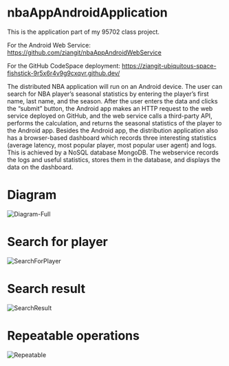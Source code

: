 # nbaAppAndroidApplication
This is the application part of my 95702 class project.

For the Android Web Service: https://github.com/ziangit/nbaAppAndroidWebService

For the GitHub CodeSpace deployment: https://ziangit-ubiquitous-space-fishstick-9r5x6r4v9g9cxqvr.github.dev/

The distributed NBA application will run on an Android device. 
The user can search for NBA player’s seasonal statistics by entering the player’s first name, last name, and the season. 
After the user enters the data and clicks the “submit” button, the Android app makes an HTTP request to the web service deployed on GitHub, 
and the web service calls a third-party API, performs the calculation, and returns the seasonal statistics of the player to the Android app. 
Besides the Android app, the distribution application also has a browser-based dashboard which records three interesting statistics 
(average latency, most popular player, most popular user agent) and logs. This is achieved by a NoSQL database MongoDB. 
The webservice records the logs and useful statistics, stores them in the database, and displays the data on the dashboard.

# Diagram

![Diagram-Full](https://github.com/ziangit/nbaAppAndroidApplication/assets/110576506/933c8a2c-71bc-4e66-adb6-1616e620664f)

# Search for player

![SearchForPlayer](https://github.com/ziangit/nbaAppAndroidApplication/assets/110576506/daf48324-cce6-493b-8d23-84166e42ff38)

# Search result

![SearchResult](https://github.com/ziangit/nbaAppAndroidApplication/assets/110576506/fd1adf35-d349-4cc0-ab12-3d57faee2000)

# Repeatable operations

![Repeatable](https://github.com/ziangit/nbaAppAndroidApplication/assets/110576506/d64acd66-61d1-402b-82e4-768740ab71b8)






